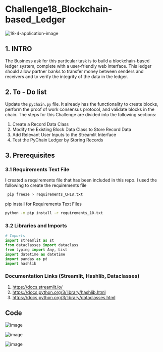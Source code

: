 # **Challenge18_Blockchain-based_Ledger**
![18-4-application-image](https://user-images.githubusercontent.com/101449950/179434997-f508a94b-39bd-49e7-85ed-6a796151993b.png)


## 1. INTRO 
The Business ask for this particular task is to build a blockchain-based ledger system, complete with a user-friendly web interface. This ledger should allow partner banks to transfer money between senders and receivers and to verify the integrity of the data in the ledger.


## 2. To - Do list

Update the `pychain.py` file. It already has the functionality to create blocks, perform the proof of work consensus protocol, and validate blocks in the chain. The steps for this Challenge are divided into the following sections:

1. Create a Record Data Class
2. Modify the Existing Block Data Class to Store Record Data
3. Add Relevant User Inputs to the Streamlit Interface
4. Test the PyChain Ledger by Storing Records

## 3. Prerequisites

### 3.1 Requirements Text File

I created a requirements file that has been included in this repo.
I used the following to create the requirements file

```bash
 pip freeze > requirements_CH18.txt

```

pip install for Requirements Text Files
```bash
python -m pip install -r requirements_10.txt
```

### 3.2 Libraries and Imports


```python
# Imports
import streamlit as st
from dataclasses import dataclass
from typing import Any, List
import datetime as datetime
import pandas as pd
import hashlib
```

### Documentation Links (Streamlit, Hashlib, Dataclasses)
1. https://docs.streamlit.io/
2. https://docs.python.org/3/library/hashlib.html
3. https://docs.python.org/3/library/dataclasses.html

## Code 


![image](https://user-images.githubusercontent.com/101449950/179438383-048e9963-fabc-409c-b33e-6a2ee163e3dd.png)



![image](https://user-images.githubusercontent.com/101449950/179438455-d5d6c883-0cdc-4e5c-9f91-745dba7845e5.png)



![image](https://user-images.githubusercontent.com/101449950/179438505-cb528708-78b4-479a-a259-d287381ab396.png)


